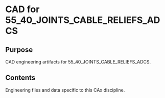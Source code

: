 # CAD for 55_40_JOINTS_CABLE_RELIEFS_ADCS

## Purpose
CAD engineering artifacts for 55_40_JOINTS_CABLE_RELIEFS_ADCS.

## Contents
Engineering files and data specific to this CAx discipline.
